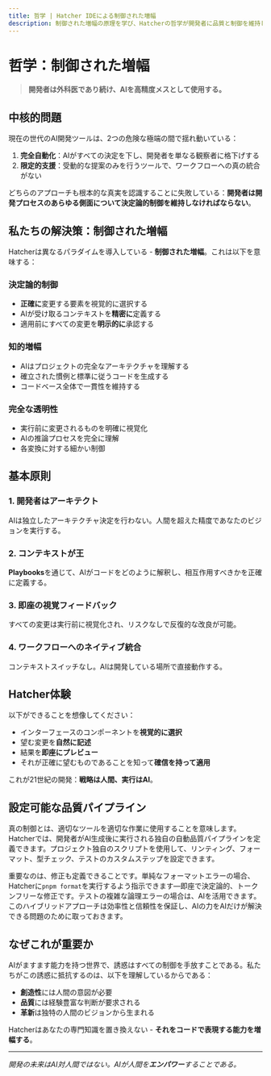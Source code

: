 ```yaml
---
title: 哲学 | Hatcher IDEによる制御された増幅
description: 制御された増幅の原理を学び、Hatcherの哲学が開発者に品質と制御を維持しながらAIを効果的に活用することを可能にする方法を理解する
---
```


# 哲学：制御された増幅

> **開発者は外科医であり続け、AIを高精度メスとして使用する。**

## 中核的問題

現在の世代のAI開発ツールは、2つの危険な極端の間で揺れ動いている：

1. **完全自動化**：AIがすべての決定を下し、開発者を単なる観察者に格下げする
2. **限定的支援**：受動的な提案のみを行うツールで、ワークフローへの真の統合がない

どちらのアプローチも根本的な真実を認識することに失敗している：**開発者は開発プロセスのあらゆる側面について決定論的制御を維持しなければならない**。

## 私たちの解決策：制御された増幅

Hatcherは異なるパラダイムを導入している - **制御された増幅**。これは以下を意味する：

### 決定論的制御

- **正確に**変更する要素を視覚的に選択する
- AIが受け取るコンテキストを**精密に**定義する
- 適用前にすべての変更を**明示的に**承認する

### 知的増幅

- AIはプロジェクトの完全なアーキテクチャを理解する
- 確立された慣例と標準に従うコードを生成する
- コードベース全体で一貫性を維持する

### 完全な透明性

- 実行前に変更されるものを明確に視覚化
- AIの推論プロセスを完全に理解
- 各変換に対する細かい制御

## 基本原則

### 1. 開発者はアーキテクト

AIは独立したアーキテクチャ決定を行わない。人間を超えた精度であなたのビジョンを実行する。

### 2. コンテキストが王

**Playbooks**を通じて、AIがコードをどのように解釈し、相互作用すべきかを正確に定義する。

### 3. 即座の視覚フィードバック

すべての変更は実行前に視覚化され、リスクなしで反復的な改良が可能。

### 4. ワークフローへのネイティブ統合

コンテキストスイッチなし。AIは開発している場所で直接動作する。

## Hatcher体験

以下ができることを想像してください：

- インターフェースのコンポーネントを**視覚的に選択**
- 望む変更を**自然に記述**
- 結果を**即座にプレビュー**
- それが正確に望むものであることを知って**確信を持って適用**

これが21世紀の開発：**戦略は人間、実行はAI**。

## 設定可能な品質パイプライン

真の制御とは、適切なツールを適切な作業に使用することを意味します。Hatcherでは、開発者がAI生成後に実行される独自の自動品質パイプラインを定義できます。プロジェクト独自のスクリプトを使用して、リンティング、フォーマット、型チェック、テストのカスタムステップを設定できます。

重要なのは、修正も定義できることです。単純なフォーマットエラーの場合、Hatcherに`pnpm format`を実行するよう指示できます—即座で決定論的、トークンフリーな修正です。テストの複雑な論理エラーの場合は、AIを活用できます。このハイブリッドアプローチは効率性と信頼性を保証し、AIの力をAIだけが解決できる問題のために取っておきます。

## なぜこれが重要か

AIがますます能力を持つ世界で、誘惑はすべての制御を手放すことである。私たちがこの誘惑に抵抗するのは、以下を理解しているからである：

- **創造性**には人間の意図が必要
- **品質**には経験豊富な判断が要求される
- **革新**は独特の人間のビジョンから生まれる

Hatcherはあなたの専門知識を置き換えない - **それをコードで表現する能力を増幅する**。

---

_開発の未来はAI対人間ではない。AIが人間を**エンパワー**することである。_
